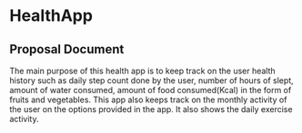 # HealthApp
## Proposal Document
The main purpose of this health app is to keep track on the user health history such as daily step count done by the user, number of hours of slept, amount of water consumed, amount of food consumed(Kcal) in the form of fruits and vegetables. This app also keeps track on the monthly activity of the user on the options provided in the app. It also shows the daily exercise activity.
